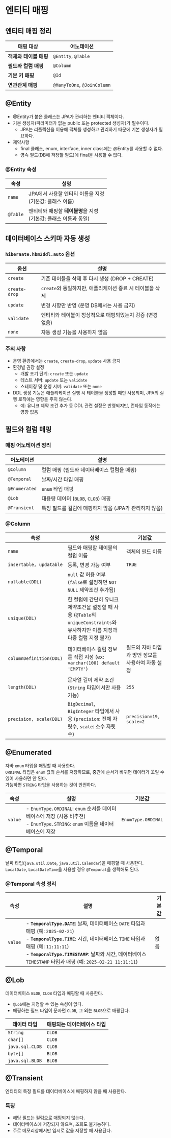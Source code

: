 # 엔티티 매핑

## 엔티티 매핑 정리

| 매핑 대상              | 어노테이션                  |
| ---------------------- | --------------------------- |
| **객체와 테이블 매핑** | `@Entity`, `@Table`         |
| **필드와 컬럼 매핑**   | `@Column`                   |
| **기본 키 매핑**       | `@Id`                       |
| **연관관계 매핑**      | `@ManyToOne`, `@JoinColumn` |

## @Entity

- @Entity가 붙은 클래스는 JPA가 관리하는 엔티티 객체이다.
- 기본 생성자(파라미터가 없는 public 또는 protected 생성자)가 필수이다.
  - JPA는 리플렉션을 이용해 객체를 생성하고 관리하기 때문에 기본 생성자가 필요하다.
- 제약사항
  - final 클래스, enum, interface, inner class에는 @Entity를 사용할 수 없다.
  - 영속 필드(DB에 저장할 필드)에 final을 사용할 수 없다.

### @Entity 속성

| 속성     | 설명                                                                  |
| -------- | --------------------------------------------------------------------- |
| `name`   | JPA에서 사용할 엔티티 이름을 지정 <br> (기본값: 클래스 이름)          |
| `@Table` | 엔티티와 매핑할 **테이블명**을 지정 <br> (기본값: 클래스 이름과 동일) |

## 데이터베이스 스키마 자동 생성

### `hibernate.hbm2ddl.auto` 옵션

| 옵션          | 설명                                                       |
| ------------- | ---------------------------------------------------------- |
| `create`      | 기존 테이블을 삭제 후 다시 생성 (DROP + CREATE)            |
| `create-drop` | `create`와 동일하지만, 애플리케이션 종료 시 테이블을 삭제  |
| `update`      | 변경 사항만 반영 (운영 DB에서는 사용 금지)                 |
| `validate`    | 엔티티와 테이블이 정상적으로 매핑되었는지 검증 (변경 없음) |
| `none`        | 자동 생성 기능을 사용하지 않음                             |

### 주의 사항

- 운영 환경에서는 `create`, `create-drop`, `update` 사용 금지
- 환경별 권장 설정
  - 개발 초기 단계: `create` 또는 `update`
  - 테스트 서버: `update` 또는 `validate`
  - 스테이징 및 운영 서버: `validate` 또는 `none`
- DDL 생성 기능은 애플리케이션 실행 시 테이블을 생성할 때만 사용되며, JPA의 실행 로직에는 영향을 주지 않는다.
  - 예: 유니크 제약 조건 추가 등 DDL 관련 설정은 반영되지만, 런타임 동작에는 영향 없음

## 필드와 컬럼 매핑

### 매핑 어노테이션 정리

| 어노테이션    | 설명                                                   |
| ------------- | ------------------------------------------------------ |
| `@Column`     | 컬럼 매핑 (필드와 데이터베이스 컬럼을 매핑)            |
| `@Temporal`   | 날짜/시간 타입 매핑                                    |
| `@Enumerated` | `enum` 타입 매핑                                       |
| `@Lob`        | 대용량 데이터 (`BLOB`, `CLOB`) 매핑                    |
| `@Transient`  | 특정 필드를 컬럼에 매핑하지 않음 (JPA가 관리하지 않음) |

### @Column

| 속성                    | 설명                                                                                                                            | 기본값                                            |
| ----------------------- | ------------------------------------------------------------------------------------------------------------------------------- | ------------------------------------------------- |
| `name`                  | 필드와 매핑할 테이블의 컬럼 이름                                                                                                | 객체의 필드 이름                                  |
| `insertable, updatable` | 등록, 변경 가능 여부                                                                                                            | `TRUE`                                            |
| `nullable(DDL)`         | `null` 값 허용 여부 (`false`로 설정하면 `NOT NULL` 제약조건 추가됨)                                                             |                                                   |
| `unique(DDL)`           | 한 컬럼에 간단히 유니크 제약조건을 설정할 때 사용 (`@Table`의 `uniqueConstraints`와 유사하지만 이름 지정과 다중 컬럼 지정 불가) |                                                   |
| `columnDefinition(DDL)` | 데이터베이스 컬럼 정보를 직접 지정 (ex: `varchar(100) default 'EMPTY'`)                                                         | 필드의 자바 타입과 방언 정보를 사용하여 자동 설정 |
| `length(DDL)`           | 문자열 길이 제약 조건 (`String` 타입에서만 사용 가능)                                                                           | `255`                                             |
| `precision, scale(DDL)` | `BigDecimal`, `BigInteger` 타입에서 사용 (`precision`: 전체 자릿수, `scale`: 소수 자릿수)                                       | `precision=19, scale=2`                           |

## @Enumerated

자바 `enum` 타입을 매핑할 때 사용한다.  
`ORDINAL` 타입은 `enum` 값의 순서를 저장하므로, 중간에 순서가 바뀌면 데이터가 꼬일 수 있어 사용하면 안 된다.  
가능하면 `STRING` 타입을 사용하는 것이 안전하다.

| 속성    | 설명                                                                                                                              | 기본값             |
| ------- | --------------------------------------------------------------------------------------------------------------------------------- | ------------------ |
| `value` | - `EnumType.ORDINAL`: `enum` 순서를 데이터베이스에 저장 (사용 비추천) <br> - `EnumType.STRING`: `enum` 이름을 데이터베이스에 저장 | `EnumType.ORDINAL` |

## @Temporal

날짜 타입(`java.util.Date`, `java.util.Calendar`)을 매핑할 때 사용한다.  
`LocalDate`, `LocalDateTime`을 사용할 경우 `@Temporal`을 생략해도 된다.

### @Temporal 속성 정리

| 속성    | 설명                                                                                                                                                                                                                                                                                          | 기본값 |
| ------- | --------------------------------------------------------------------------------------------------------------------------------------------------------------------------------------------------------------------------------------------------------------------------------------------- | ------ |
| `value` | - **`TemporalType.DATE`**: 날짜, 데이터베이스 `DATE` 타입과 매핑 (예: `2025-02-21`) <br> - **`TemporalType.TIME`**: 시간, 데이터베이스 `TIME` 타입과 매핑 (예: `11:11:11`) <br> - **`TemporalType.TIMESTAMP`**: 날짜와 시간, 데이터베이스 `TIMESTAMP` 타입과 매핑 (예: `2025-02-21 11:11:11`) | 없음   |

## @Lob

데이터베이스 `BLOB`, `CLOB` 타입과 매핑할 때 사용한다.

- `@Lob`에는 지정할 수 있는 속성이 없다.
- 매핑하는 필드 타입이 문자면 `CLOB`, 그 외는 `BLOB`으로 매핑된다.

| 데이터 타입     | 매핑되는 데이터베이스 타입 |
| --------------- | -------------------------- |
| `String`        | `CLOB`                     |
| `char[]`        | `CLOB`                     |
| `java.sql.CLOB` | `CLOB`                     |
| `byte[]`        | `BLOB`                     |
| `java.sql.BLOB` | `BLOB`                     |

## @Transient

엔티티의 특정 필드를 데이터베이스에 매핑하지 않을 때 사용한다.

### 특징

- 해당 필드는 컬럼으로 매핑되지 않는다.
- 데이터베이스에 저장되지 않으며, 조회도 불가능하다.
- 주로 메모리상에서만 임시로 값을 저장할 때 사용된다.

